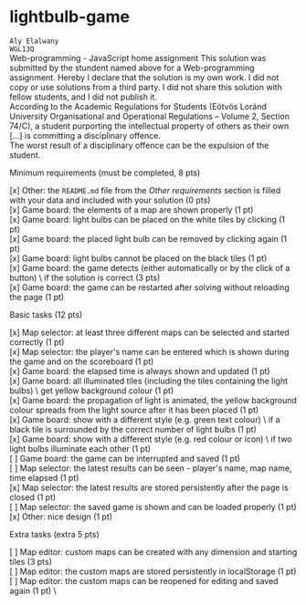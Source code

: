 # lightbulb-game

`Aly Elalwany`\
`WGL13Q`\
Web-programming - JavaScript home assignment
This solution was submitted by the stundent named above for a Web-programming assignment.
Hereby I declare that the solution is my own work. I did not copy or use solutions from a third party. I did not share this solution with fellow students, and I did not publish it. \
According to the Academic Regulations for Students (Eötvös Loránd University Organisational and Operational Regulations – Volume 2, Section 74/C), a student purporting the intellectual property of others as their own [...] is committing a disciplinary offence. \
The worst result of a disciplinary offence can be the expulsion of the student.

Minimum requirements (must be completed, 8 pts)

[x] Other: the `README.md` file from the _Other requirements_ section is filled with your data and included with your solution (0 pts) \
[x] Game board: the elements of a map are shown properly (1 pt) \
[x] Game board: light bulbs can be placed on the white tiles by clicking (1 pt) \
[x] Game board: the placed light bulb can be removed by clicking again (1 pt) \
[x] Game board: light bulbs cannot be placed on the black tiles (1 pt) \
[x] Game board: the game detects (either automatically or by the click of a button) \ if the solution is correct (3 pts) \
[x] Game board: the game can be restarted after solving without reloading the page (1 pt)

Basic tasks (12 pts)

[x] Map selector: at least three different maps can be selected and started correctly (1 pt) \
[x] Map selector: the player's name can be entered which is shown during the game and on the scoreboard (1 pt) \
[x] Game board: the elapsed time is always shown and updated (1 pt) \
[x] Game board: all illuminated tiles (including the tiles containing the light bulbs) \ get yellow background colour (1 pt) \
[x] Game board: the propagation of light is animated, the yellow background colour spreads from the light source after it has been placed (1 pt) \
[x] Game board: show with a different style (e.g. green text colour) \ if a black tile is surrounded by the correct number of light bulbs (1 pt) \
[x] Game board: show with a different style (e.g. red colour or icon) \ if two light bulbs illuminate each other (1 pt) \
[ ] Game board: the game can be interrupted and saved (1 pt) \
[ ] Map selector: the latest results can be seen - player's name, map name, time elapsed (1 pt) \
[x] Map selector: the latest results are stored persistently after the page is closed (1 pt) \
[ ] Map selector: the saved game is shown and can be loaded properly (1 pt) \
[x] Other: nice design (1 pt)

Extra tasks (extra 5 pts)

[ ] Map editor: custom maps can be created with any dimension and starting tiles (3 pts) \
[ ] Map editor: the custom maps are stored persistently in localStorage (1 pt) \
[ ] Map editor: the custom maps can be reopened for editing and saved again (1 pt) \
